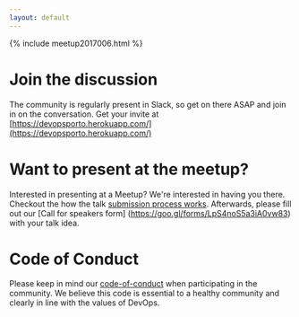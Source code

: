 ```yaml
---
layout: default
---
```


{% include meetup2017006.html %}

<h1 class="title">Join the discussion</h1>

The community is regularly present in Slack, so get on there ASAP and join in on the conversation. Get your invite at [https://devopsporto.herokuapp.com/](https://devopsporto.herokuapp.com/)

<h1 class="title">Want to present at the meetup?</h1>

Interested in presenting at a Meetup? We're interested in having you there. Checkout the how the talk [submission process works](speakerfollowup.html). Afterwards, please fill out our [Call for speakers form] (https://goo.gl/forms/LpS4noS5a3iA0vw83) with your talk idea.

<h1 class="title">Code of Conduct</h1>

Please keep in mind our [code-of-conduct](codeofconduct.html) when participating in the community. We believe this code is essential to a healthy community and clearly in line with the values of DevOps.
